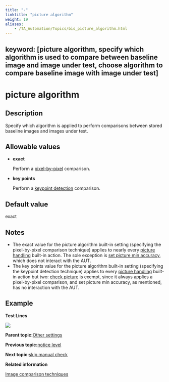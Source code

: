 ```yaml
--- 
title: "-"
linktitle: "picture algorithm"
weight: 19
aliases: 
    - /TA_Automation/Topics/bis_picture_algorithm.html
---
```

keyword: [picture algorithm, specify which algorithm is used to compare between baseline image and image under test, choose algorithm to compare baseline image with image under test]
---

# picture algorithm

## Description

Specify which algorithm is applied to perform comparisons between stored baseline images and images under test.

## Allowable values

-   **exact**

    Perform a [pixel-by-pixel](aut_image_comparison_techniques.html) comparison.

-   **key points**

    Perform a [keypoint detection](aut_image_comparison_techniques.html) comparison.


## Default value

exact

## Notes

-   The exact value for the picture algorithm built-in setting \(specifying the pixel-by-pixel comparison technique\) applies to nearly every [picture handling](bia_picture_handling.html) built-in action. The sole exception is [set picture min accuracy](bia_set_picture_min_accuracy.html), which does not interact with the AUT.
-   The key points value for the picture algorithm built-in setting \(specifying the keypoint detection technique\) applies to every [picture handling](bia_picture_handling.html) built-in action but two: [check picture](bia_check_picture.html) is exempt, since it always applies a pixel-by-pixel comparison, and set picture min accuracy, as mentioned, has no interaction with the AUT.

## Example

**Test Lines**

![](/images//Images/bis_picture_algorithm_pgm.png)

**Parent topic:**[Other settings](/TA_Automation/Topics/bis_other.html)

**Previous topic:**[notice level](/TA_Automation/Topics/bis_notice_level.html)

**Next topic:**[skip manual check](/TA_Automation/Topics/bis_skip_manual_check.html)

**Related information**  


[Image comparison techniques](/TA_Automation/Topics/aut_image_comparison_techniques.html)

